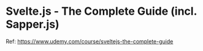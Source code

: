 # Svelte.js - The Complete Guide (incl. Sapper.js)

Ref: https://www.udemy.com/course/sveltejs-the-complete-guide